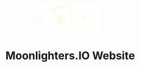 <p align="center">
  <a href="https://moonlighters.io">
    <img alt="moonlighters-logo" src="./src/images/logo-dark.svg" width="160" />
  </a>
</p>
<h1 align="center">
  Moonlighters.IO Website
</h1>
